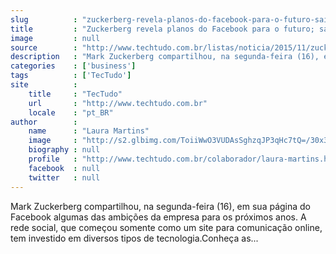 ```yaml
---
slug          : "zuckerberg-revela-planos-do-facebook-para-o-futuro-saiba-tudo"
title         : "Zuckerberg revela planos do Facebook para o futuro; saiba tudo"
image         : null
source        : "http://www.techtudo.com.br/listas/noticia/2015/11/zuckerberg-revela-planos-do-facebook-para-o-futuro-saiba-tudo.html"
description   : "Mark Zuckerberg compartilhou, na segunda-feira (16), em sua página do Facebook algumas das ambições da empresa para os próximos anos. A rede social, que começou somente como um site para comunicação online, tem investido em diversos tipos de tecnologia.Conheça as..."
categories    : ['business']
tags          : ['TecTudo']
site          :
    title     : "TecTudo"
    url       : "http://www.techtudo.com.br"
    locale    : "pt_BR"
author        :
    name      : "Laura Martins"
    image     : "http://s2.glbimg.com/ToiiWwO3VUDAsSghzqJP3qHc7tQ=/30x30/s2.glbimg.com/qgkulwt0wc9hp6ACrpI_pcqf16s=/0x0:278x278/140x140/s.glbimg.com/po/tt2/f/original/2014/08/28/laura_martins.png"
    biography : null
    profile   : "http://www.techtudo.com.br/colaborador/laura-martins.html"
    facebook  : null
    twitter   : null
---
```


Mark Zuckerberg compartilhou, na segunda-feira (16), em sua página do Facebook algumas das ambições da empresa para os próximos anos. A rede social, que começou somente como um site para comunicação online, tem investido em diversos tipos de tecnologia.Conheça as...
